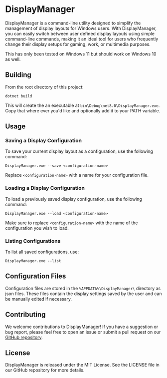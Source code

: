 # DisplayManager

DisplayManager is a command-line utility designed to simplify the management of display layouts for Windows users. With DisplayManager, you can easily switch between user defined display layouts using simple command-line commands, making it an ideal tool for users who frequently change their display setups for gaming, work, or multimedia purposes.

This has only been tested on Windows 11 but should work on Windows 10 as well.

<!--
## Installation

### Manual

1. **Download DisplayManager**: Download the latest version of DisplayManager from the [releases page](#).
2. **Extract the Files**: Extract the downloaded ZIP file to your preferred location.
3. **Add to PATH (Optional)**: For easier access, you can add the DisplayManager directory to your system's PATH environment variable.

### Choco
-->

## Building

From the root directory of this project:

    dotnet build

This will create the an executable at `bin\Debug\net8.0\DisplayManager.exe`. Copy that where ever you'd like and optionally add it to your PATH variable.

## Usage

### Saving a Display Configuration

To save your current display layout as a configuration, use the following command:

    DisplayManager.exe --save <configuration-name>

Replace `<configuration-name>` with a name for your configuration file.

### Loading a Display Configuration

To load a previously saved display configuration, use the following command:

    DisplayManager.exe --load <configuration-name>

Make sure to replace `<configuration-name>` with the name of the configuration you wish to load.

### Listing Configurations

To list all saved configurations, use:

    DisplayManager.exe --list

## Configuration Files

Configuration files are stored in the `%APPDATA%\DisplayManager\` directory as json files. These files contain the display settings saved by the user and can be manually edited if necessary.

## Contributing

We welcome contributions to DisplayManager! If you have a suggestion or bug report, please feel free to open an issue or submit a pull request on our [GitHub repository](#).

## License

DisplayManager is released under the MIT License. See the LICENSE file in our GitHub repository for more details.

